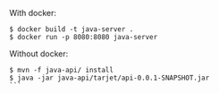 With docker:
```
$ docker build -t java-server .
$ docker run -p 8080:8080 java-server
```

Without docker:
````
$ mvn -f java-api/ install 
$ java -jar java-api/tarjet/api-0.0.1-SNAPSHOT.jar
```